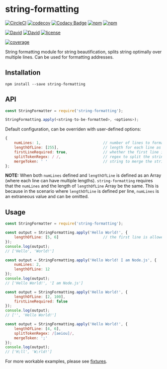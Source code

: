 # string-formatting

[![CircleCI](https://img.shields.io/circleci/project/github/suddi/string-formatting/master.svg)](https://circleci.com/gh/suddi/string-formatting)
[![codecov](https://codecov.io/gh/suddi/string-formatting/branch/master/graph/badge.svg)](https://codecov.io/gh/suddi/string-formatting)
[![Codacy Badge](https://api.codacy.com/project/badge/Grade/9e6b6ea7bc1a40e9ab11ab621949a83e)](https://www.codacy.com/app/Suddi/string-formatting)
[![npm](https://img.shields.io/npm/v/string-formatting.svg)](https://www.npmjs.com/package/string-formatting)
[![npm](https://img.shields.io/npm/dt/string-formatting.svg)](https://www.npmjs.com/package/string-formatting)

[![David](https://img.shields.io/david/suddi/string-formatting.svg)](https://david-dm.org/suddi/string-formatting)
[![David](https://img.shields.io/david/dev/suddi/string-formatting.svg)](https://david-dm.org/suddi/string-formatting?type=dev)
[![license](https://img.shields.io/github/license/suddi/string-formatting.svg)](https://raw.githubusercontent.com/suddi/string-formatting/master/LICENSE)

[![coverage](https://codecov.io/gh/suddi/string-formatting/branch/master/graphs/commits.svg)](https://codecov.io/gh/suddi/string-formatting)

String formatting module for string beautification, splits string optimally over multiple lines.
Can be used for formatting addresses.

## Installation

````
npm install --save string-formatting
````

## API

````js
const StringFormatter = require('string-formatting');

StringFormatting.apply(<string-to-be-formatted>, <options>);
````

Default configuration, can be overriden with user-defined options:
````js
{
    numLines: 1,                            // number of lines to format to (numLines and lengthOfLine have overlapping use, please see below)
    lengthOfLine: [255],                    // length for each line as a number or length for each specific line in an Array (numLines and lengthOfLine have overlapping use, please see below)
    firstLineRequired: true,                // whether the first line in the array must have a value, else fail
    splitTokenRegex: / /,                   // regex to split the string with
    mergeToken: ' '                         // string to merge the string with in case multiple words join on the same line
};
````

**NOTE:** When both `numLines` defined and `lengthOfLine` is defined as an Array (where each line can have multiple lengths).
`string-formatting` requires that the `numLines` and the length of `lengthOfLine` Array be the same.
This is because in the scenario where `lengthOfLine` is defined per line, `numLines` is an extraneous value and can be omitted.

## Usage

````js
const StringFormatter = require('string-formatting');

const output = StringFormatting.apply('Hello World!', {
    lengthOfLine: [5, 6]                    // the first line is allowed to have a maximum length of 5, the second line, a maximum length of 6
});
console.log(output);
// ['Hello', 'World!']

const output = StringFormatting.apply('Hello World! I am Node.js', {
    numLines: 2,
    lengthOfLine: 12
});
console.log(output);
// ['Hello World!', 'I am Node.js']

const output = StringFormatting.apply('Hello World!', {
    lengthOfLine: [2, 100],
    firstLineRequired: false
});
console.log(output);
// ['', 'Hello World!']

const output = StringFormatting.apply('Hello World!', {
    lengthOfLine: [4, 6],
    splitTokenRegex: /[aeiou]/,
    mergeToken: ';'
});
console.log(output);
// ['H;ll', 'W;rld!']
````

For more workable examples, please see [fixtures](test/fixtures).

